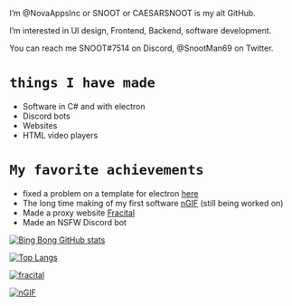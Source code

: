 I’m @NovaAppsInc or SNOOT or CAESARSNOOT is my alt GitHub.

I’m interested in UI design, Frontend, Backend, software development.

You can reach me SNOOT#7514 on Discord, @SnootMan69 on Twitter.

# `things I have made`
- Software in C# and with electron
- Discord bots
- Websites
- HTML video players

# `My favorite achievements`
- fixed a problem on a template for electron [here](https://github.com/NovaAppsInc/electron-seamless-titlebar-tutorial)
- The long time making of my first software [nGIF](https://github.com/NovaAppsInc/nGIF) (still being worked on)
- Made a proxy website [Fracital](https://github.com/NovaAppsInc/fracital-proxy)
- Made an NSFW Discord bot 

[![Bing Bong GitHub stats](https://github-readme-stats.vercel.app/api?username=NovaAppsInc&show_icons=true&theme=apprentice&layout=compact)](https://github.com/NovaAppsInc)

[![Top Langs](https://github-readme-stats.vercel.app/api/top-langs/?username=NovaAppsInc&layout=compact&show_icons=true&theme=apprentice)](https://github.com/NovaAppsInc)

[![fracital](https://github-readme-stats.vercel.app/api/pin/?username=NovaAppsInc&layout=compact&show_icons=true&theme=apprentice&repo=fracital-proxy)](https://github.com/NovaAppsInc/fracital-proxy)

[![nGIF](https://github-readme-stats.vercel.app/api/pin/?username=NovaAppsInc&layout=compact&show_icons=true&theme=apprentice&repo=nGIF)](https://github.com/NovaAppsInc/nGIF)
